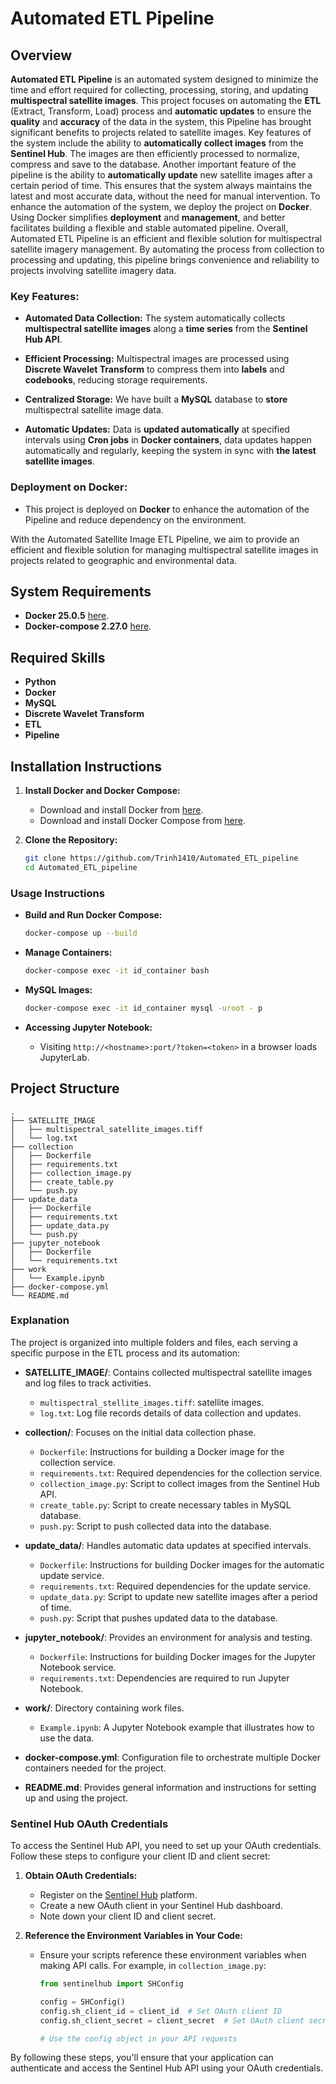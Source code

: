 # Automated ETL Pipeline

## Overview

**Automated ETL Pipeline** is an automated system designed to minimize the time and effort required for collecting, processing, storing, and updating **multispectral satellite images**. This project focuses on automating the **ETL** (Extract, Transform, Load) process and **automatic updates** to ensure the **quality** and **accuracy** of the data in the system, this Pipeline has brought significant benefits to projects related to satellite images. Key features of the system include the ability to **automatically collect images** from the **Sentinel Hub**. The images are then efficiently processed to normalize, compress and save to the database. Another important feature of the pipeline is the ability to **automatically update** new satellite images after a certain period of time. This ensures that the system always maintains the latest and most accurate data, without the need for manual intervention. To enhance the automation of the system, we deploy the project on **Docker**. Using Docker simplifies **deployment** and **management**, and better facilitates building a flexible and stable automated pipeline. Overall, Automated ETL Pipeline is an efficient and flexible solution for multispectral satellite imagery management. By automating the process from collection to processing and updating, this pipeline brings convenience and reliability to projects involving satellite imagery data.

### **Key Features:**

- **Automated Data Collection:** The system automatically collects **multispectral satellite images** along a **time series** from the **Sentinel Hub API**.
  
- **Efficient Processing:** Multispectral images are processed using **Discrete Wavelet Transform** to compress them into **labels** and **codebooks**, reducing storage requirements.

- **Centralized Storage:** We have built a **MySQL** database to **store** multispectral satellite image data.

- **Automatic Updates:** Data is **updated automatically** at specified intervals using **Cron jobs** in **Docker containers**, data updates happen automatically and regularly, keeping the system in sync with **the latest satellite images**.


### **Deployment on Docker:** 
- This project is deployed on **Docker** to enhance the automation of the Pipeline and reduce dependency on the environment.

With the Automated Satellite Image ETL Pipeline, we aim to provide an efficient and flexible solution for managing multispectral satellite images in projects related to geographic and environmental data.

## System Requirements
- **Docker 25.0.5** [here](https://docs.docker.com/get-docker/).
- **Docker-compose 2.27.0** [here]( https://docs.docker.com/compose/).
## Required Skills
- **Python**
- **Docker**
- **MySQL**
- **Discrete Wavelet Transform**
- **ETL**
- **Pipeline**

## Installation Instructions
1. **Install Docker and Docker Compose:**
   - Download and install Docker from [here]( https://docs.docker.com/compose/install/).
   - Download and install Docker Compose from [here](https://docs.docker.com/compose/install/).

2. **Clone the Repository:**
   ```bash
   git clone https://github.com/Trinh1410/Automated_ETL_pipeline
   cd Automated_ETL_pipeline
   ```

### Usage Instructions
- **Build and Run Docker Compose:**
   ```bash
   docker-compose up --build
   ```
- **Manage Containers:**
  ```bash
  docker-compose exec -it id_container bash
  ```
  
- **MySQL Images:**
  ```bash
  docker-compose exec -it id_container mysql -uroot - p
  ```
- **Accessing Jupyter Notebook:**
   - Visiting `http://<hostname>:port/?token=<token>` in a browser loads JupyterLab.

## Project Structure
```
.
├── SATELLITE_IMAGE
│   ├── multispectral_satellite_images.tiff
│   └── log.txt
├── collection
│   ├── Dockerfile
│   ├── requirements.txt
│   ├── collection_image.py
│   ├── create_table.py
│   └── push.py
├── update_data
│   ├── Dockerfile
│   ├── requirements.txt
│   ├── update_data.py
│   └── push.py
├── jupyter_notebook
│   ├── Dockerfile
│   └── requirements.txt
├── work
│   └── Example.ipynb
├── docker-compose.yml
└── README.md
```
### **Explanation**

The project is organized into multiple folders and files, each serving a specific purpose in the ETL process and its automation:

- **SATELLITE_IMAGE/**: Contains collected multispectral satellite images and log files to track activities.
    - `multispectral_stellite_images.tiff`: satellite images.
    - `log.txt`: Log file records details of data collection and updates.

- **collection/**: Focuses on the initial data collection phase.
    - `Dockerfile`: Instructions for building a Docker image for the collection service.
    - `requirements.txt`: Required dependencies for the collection service.
    - `collection_image.py`: Script to collect images from the Sentinel Hub API.
    - `create_table.py`: Script to create necessary tables in MySQL database.
    - `push.py`: Script to push collected data into the database.

- **update_data/**: Handles automatic data updates at specified intervals.
    - `Dockerfile`: Instructions for building Docker images for the automatic update service.
    - `requirements.txt`: Required dependencies for the update service.
    - `update_data.py`: Script to update new satellite images after a period of time.
    - `push.py`: Script that pushes updated data to the database.

- **jupyter_notebook/**: Provides an environment for analysis and testing.
    - `Dockerfile`: Instructions for building Docker images for the Jupyter Notebook service.
    - `requirements.txt`: Dependencies are required to run Jupyter Notebook.

- **work/**: Directory containing work files.
    - `Example.ipynb`: A Jupyter Notebook example that illustrates how to use the data.

- **docker-compose.yml**: Configuration file to orchestrate multiple Docker containers needed for the project.

- **README.md**: Provides general information and instructions for setting up and using the project.

  
### **Sentinel Hub OAuth Credentials**

To access the Sentinel Hub API, you need to set up your OAuth credentials. Follow these steps to configure your client ID and client secret:

1. **Obtain OAuth Credentials:**
   - Register on the [Sentinel Hub](https://www.sentinel-hub.com/) platform.
   - Create a new OAuth client in your Sentinel Hub dashboard.
   - Note down your client ID and client secret.

2. **Reference the Environment Variables in Your Code:**
   - Ensure your scripts reference these environment variables when making API calls. For example, in `collection_image.py`:
     ```python
     from sentinelhub import SHConfig

     config = SHConfig()
     config.sh_client_id = client_id  # Set OAuth client ID
     config.sh_client_secret = client_secret  # Set OAuth client secret

     # Use the config object in your API requests
     ```

By following these steps, you'll ensure that your application can authenticate and access the Sentinel Hub API using your OAuth credentials.
